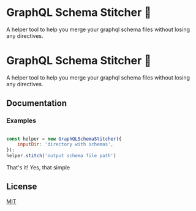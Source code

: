 # GraphQL Schema Stitcher 🚀

A helper tool to help you merge your graphql schema files without losing any directives.

# GraphQL Schema Stitcher 🚀

A helper tool to help you merge your graphql schema files without losing any directives.

## Documentation

### Examples

```javascript

const helper = new GraphQLSchemaStitcher({
    inputDir: 'directory with schemas',
});
helper.stitch('output schema file path')
```

That's it! Yes, that simple

## License

[MIT](https://choosealicense.com/licenses/mit/)
